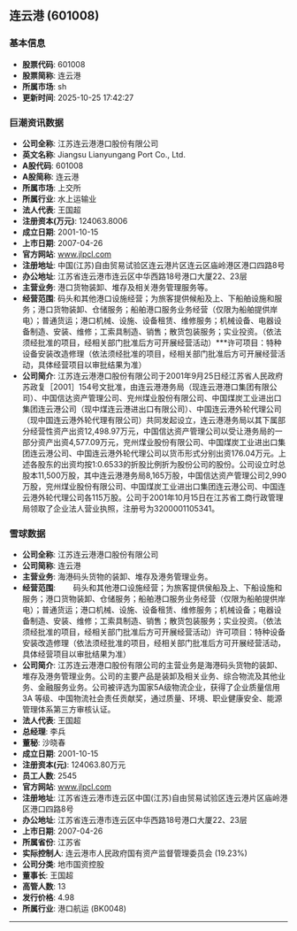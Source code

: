 ## 连云港 (601008)

### 基本信息

- **股票代码**: 601008
- **股票简称**: 连云港
- **所属市场**: sh
- **更新时间**: 2025-10-25 17:42:27

### 巨潮资讯数据

- **公司全称**: 江苏连云港港口股份有限公司
- **英文名称**: Jiangsu Lianyungang Port Co., Ltd.
- **A股代码**: 601008
- **A股简称**: 连云港
- **所属市场**: 上交所
- **所属行业**: 水上运输业
- **法人代表**: 王国超
- **注册资本(万元)**: 124063.8006
- **成立日期**: 2001-10-15
- **上市日期**: 2007-04-26
- **官方网站**: www.jlpcl.com
- **注册地址**: 中国(江苏)自由贸易试验区连云港片区连云区庙岭港区港口四路8号
- **办公地址**: 江苏省连云港市连云区中华西路18号港口大厦22、23层
- **主营业务**: 港口货物装卸、堆存及相关港务管理服务等。
- **经营范围**: 码头和其他港口设施经营；为旅客提供候船及上、下船舶设施和服务；港口货物装卸、仓储服务；船舶港口服务业务经营（仅限为船舶提供岸电）；普通货运；港口机械、设施、设备租赁、维修服务；机械设备、电器设备制造、安装、维修；工索具制造、销售；散货包装服务；实业投资。（依法须经批准的项目，经相关部门批准后方可开展经营活动）***许可项目：特种设备安装改造修理（依法须经批准的项目，经相关部门批准后方可开展经营活动，具体经营项目以审批结果为准）
- **公司简介**: 江苏连云港港口股份有限公司于2001年9月25日经江苏省人民政府苏政复［2001］154号文批准，由连云港港务局（现连云港港口集团有限公司）、中国信达资产管理公司、兖州煤业股份有限公司、中国煤炭工业进出口集团连云港公司（现中煤连云港进出口有限公司）、中国连云港外轮代理公司（现中国连云港外轮代理有限公司）共同发起设立，连云港港务局以其下属部分经营性资产出资12,498.97万元，中国信达资产管理公司以受让港务局的一部分资产出资4,577.09万元，兖州煤业股份有限公司、中国煤炭工业进出口集团连云港公司、中国连云港外轮代理公司以货币形式分别出资176.04万元。上述各股东的出资均按1:0.6533的折股比例折为股份公司的股份。公司设立时总股本11,500万股，其中连云港港务局8,165万股，中国信达资产管理公司2,990万股，兖州煤业股份有限公司、中国煤炭工业进出口集团连云港公司、中国连云港外轮代理公司各115万股。公司于2001年10月15日在江苏省工商行政管理局领取了企业法人营业执照，注册号为3200001105341。

### 雪球数据

- **公司全称**: 江苏连云港港口股份有限公司
- **公司简称**: 连云港
- **主营业务**: 海港码头货物的装卸、堆存及港务管理业务。
- **经营范围**: 　　码头和其他港口设施经营；为旅客提供侯船及上、下船设施和服务；港口货物装卸、仓储服务；船舶港口服务业务经营（仅限为船舶提供岸电）；普通货运；港口机械、设施、设备租赁、维修服务；机械设备；电器设备制造、安装、维修；工索具制造、销售；散货包装服务；实业投资。（依法须经批准的项目，经相关部门批准后方可开展经营活动）许可项目：特种设备安装改造修理（依法须经批准的项目，经相关部门批准后方可开展经营活动，具体经营项目以审批结果为准）
- **公司简介**: 江苏连云港港口股份有限公司的主营业务是海港码头货物的装卸、堆存及港务管理业务。公司的主要产品是装卸及相关业务、综合物流及其他业务、金融服务业务。公司被评选为国家5A级物流企业，获得了企业质量信用 3A 等级、中国物流社会责任贡献奖，通过质量、环境、职业健康安全、能源管理体系第三方审核认证。
- **法人代表**: 王国超
- **总经理**: 李兵
- **董秘**: 沙晓春
- **成立日期**: 2001-10-15
- **注册资本(元)**: 124063.80万元
- **员工人数**: 2545
- **官方网站**: www.jlpcl.com
- **注册地址**: 江苏省连云港市连云区中国(江苏)自由贸易试验区连云港片区庙岭港区港口四路8号
- **办公地址**: 江苏省连云港市连云区中华西路18号港口大厦22、23层
- **上市日期**: 2007-04-26
- **所属省份**: 江苏省
- **实际控制人**: 连云港市人民政府国有资产监督管理委员会 (19.23%)
- **公司分类**: 地市国资控股
- **董事长**: 王国超
- **高管人数**: 13
- **发行价格**: 4.98
- **所属行业**: 港口航运 (BK0048)

---